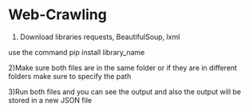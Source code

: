 # Web-Crawling
1) Download libraries
requests, BeautifulSoup, lxml

use the command 
pip install library_name

2)Make sure both files are in the same folder or if they are in different folders make sure to specify the path 

3)Run both files and you can see the output and also the output will be stored in a new JSON file
